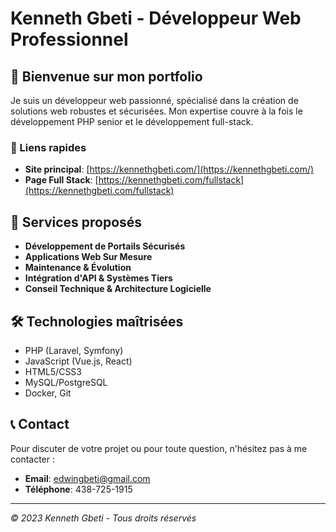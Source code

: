 # Kenneth Gbeti - Développeur Web Professionnel

## 🌟 Bienvenue sur mon portfolio

Je suis un développeur web passionné, spécialisé dans la création de solutions web robustes et sécurisées. Mon expertise couvre à la fois le développement PHP senior et le développement full-stack.

### 🔗 Liens rapides
- **Site principal**: [https://kennethgbeti.com/](https://kennethgbeti.com/)
- **Page Full Stack**: [https://kennethgbeti.com/fullstack](https://kennethgbeti.com/fullstack)

## 💼 Services proposés

- **Développement de Portails Sécurisés**
- **Applications Web Sur Mesure**
- **Maintenance & Évolution**
- **Intégration d'API & Systèmes Tiers**
- **Conseil Technique & Architecture Logicielle**

## 🛠️ Technologies maîtrisées

- PHP (Laravel, Symfony)
- JavaScript (Vue.js, React)
- HTML5/CSS3
- MySQL/PostgreSQL
- Docker, Git

## 📞 Contact

Pour discuter de votre projet ou pour toute question, n'hésitez pas à me contacter :
- **Email**: edwingbeti@gmail.com
- **Téléphone**: 438-725-1915

---

*© 2023 Kenneth Gbeti - Tous droits réservés*
